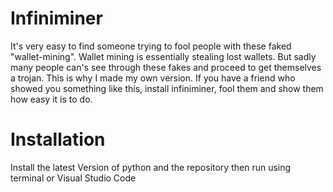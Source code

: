 # Infiniminer

It's very easy to find someone trying to fool people with these faked "wallet-mining".
Wallet mining is essentially stealing lost wallets. But sadly many people can's see through these fakes and proceed to get themselves a 
trojan. This is why I made my own version. If you have a friend who showed you something like this, install infiniminer, fool them and 
show them how easy it is to do.

# Installation

Install the latest Version of python and the repository then run using terminal or Visual Studio Code 
